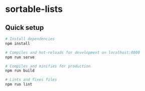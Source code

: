 # sortable-lists

## Quick setup

``` bash
# Install dependencies
npm install

# Compiles and hot-reloads for development on localhost:8080
npm run serve

# Compiles and minifies for production
npm run build

# Lints and fixes files
npm run lint
```
